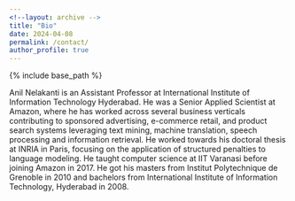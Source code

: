 ```yaml
---
<!--layout: archive -->
title: "Bio"
date: 2024-04-08
permalink: /contact/
author_profile: true
---
```


{% include base_path %}

Anil Nelakanti is an Assistant Professor at International Institute of Information Technology Hyderabad. He was a Senior Applied Scientist at Amazon, where he has worked across several business verticals contributing to sponsored advertising, e-commerce retail, and product search systems leveraging text mining, machine translation, speech processing and information retrieval. He worked towards his doctoral thesis at INRIA in Paris, focusing on the application of structured penalties to language modeling. He taught computer science at IIT Varanasi before joining Amazon in 2017. He got his masters from Institut Polytechnique de Grenoble in 2010 and bachelors from International Institute of Information Technology, Hyderabad in 2008.

